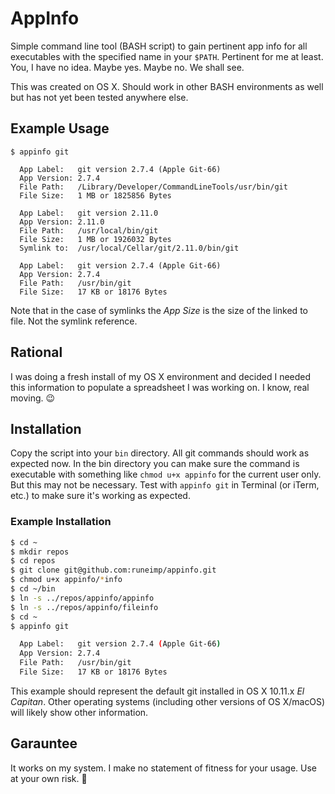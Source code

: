 AppInfo
=======

Simple command line tool (BASH script) to gain pertinent app info for all executables with the specified name in your `$PATH`. Pertinent for me at least. You, I have no idea. Maybe yes. Maybe no. We shall see.

This was created on OS X. Should work in other BASH environments as well but has not yet been tested anywhere else.

Example Usage
-------------

```
$ appinfo git

  App Label:   git version 2.7.4 (Apple Git-66)
  App Version: 2.7.4
  File Path:   /Library/Developer/CommandLineTools/usr/bin/git
  File Size:   1 MB or 1825856 Bytes

  App Label:   git version 2.11.0
  App Version: 2.11.0
  File Path:   /usr/local/bin/git
  File Size:   1 MB or 1926032 Bytes
  Symlink to:  /usr/local/Cellar/git/2.11.0/bin/git

  App Label:   git version 2.7.4 (Apple Git-66)
  App Version: 2.7.4
  File Path:   /usr/bin/git
  File Size:   17 KB or 18176 Bytes

```

Note that in the case of symlinks the _App Size_ is the size of the linked to file. Not the symlink reference.

Rational
--------

I was doing a fresh install of my OS X environment and decided I needed this information to populate a spreadsheet I was working on. I know, real moving. :wink:

Installation
------------

Copy the script into your `bin` directory. All git commands should work as expected now. In the bin directory you can make sure the command is executable with something like `chmod u+x appinfo` for the current user only. But this may not be necessary. Test with `appinfo git` in Terminal (or iTerm, etc.) to make sure it's working as expected.

### Example Installation

``` bash
$ cd ~
$ mkdir repos
$ cd repos
$ git clone git@github.com:runeimp/appinfo.git
$ chmod u+x appinfo/*info
$ cd ~/bin
$ ln -s ../repos/appinfo/appinfo
$ ln -s ../repos/appinfo/fileinfo
$ cd ~
$ appinfo git

  App Label:   git version 2.7.4 (Apple Git-66)
  App Version: 2.7.4
  File Path:   /usr/bin/git
  File Size:   17 KB or 18176 Bytes

```

This example should represent the default git installed in OS X 10.11.x _El Capitan_. Other operating systems (including other versions of OS X/macOS) will likely show other information.


Garauntee
---------

It works on my system. I make no statement of fitness for your usage. Use at your own risk. :angel:
